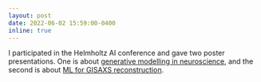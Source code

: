 ```yaml
---
layout: post
date: 2022-06-02 15:59:00-0400
inline: true
---
```


I participated in the Helmholtz AI conference and gave two poster presentations. One is about [generative modelling in neuroscience](assets/pdf/ccvae_poster.pdf), and the second is about [ML for GISAXS reconstruction](assets/pdf/gisaxs_poster.pdf).